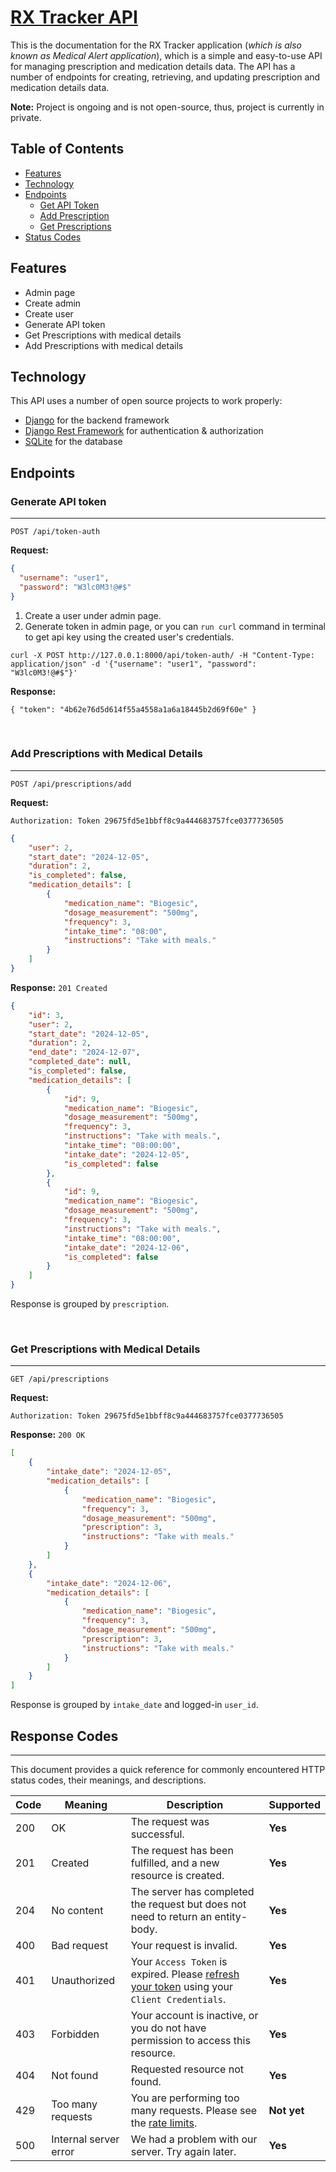 # [RX Tracker API](https://github.com/mcdylanb/medAlert)

This is the documentation for the RX Tracker application (*which is also known as Medical Alert application*), which is a simple and easy-to-use API for managing prescription and medication details data. The API has a number of endpoints for creating, retrieving, and updating prescription and medication details data.

**Note:** Project is ongoing and is not open-source, thus, project is currently in private.

## Table of Contents
- [Features](https://github.com/OlegAngelo/rx-tracker-api/tree/update_readme_get_started?tab=readme-ov-file#features)
- [Technology](https://github.com/OlegAngelo/rx-tracker-api/tree/update_readme_get_started?tab=readme-ov-file#technology)
- [Endpoints](https://github.com/OlegAngelo/rx-tracker-api/tree/update_readme_get_started?tab=readme-ov-file#endpoints)
  - [Get API Token](https://github.com/OlegAngelo/rx-tracker-api/tree/update_readme_get_started?tab=readme-ov-file#generate-api-token)
  - [Add Prescription](https://github.com/OlegAngelo/rx-tracker-api/tree/update_readme_get_started?tab=readme-ov-file#add-prescriptions-with-medical-details)
  - [Get Prescriptions](https://github.com/OlegAngelo/rx-tracker-api/tree/update_readme_get_started?tab=readme-ov-file#add-prescriptions-with-medical-details)
- [Status Codes](https://github.com/OlegAngelo/rx-tracker-api/tree/update_readme_get_started?tab=readme-ov-file#response-codes)

## Features
- Admin page
- Create admin
- Create user
- Generate API token
- Get Prescriptions with medical details
- Add Prescriptions with medical details

## Technology
This API uses a number of open source projects to work properly:

- [Django](https://www.djangoproject.com/) for the backend framework
- [Django Rest Framework](https://www.django-rest-framework.org/) for authentication & authorization
- [SQLite](https://www.sqlitetutorial.net/) for the database

## Endpoints

### Generate API token

---
```
POST /api/token-auth
```

**Request:**
```json
{
  "username": "user1",
  "password": "W3lc0M3!@#$"
}
```

1. Create a user under admin page.
2. Generate token in admin page, or you can `run curl` command in terminal to get api key using the created user's credentials.
```
curl -X POST http://127.0.0.1:8000/api/token-auth/ -H "Content-Type: application/json" -d '{"username": "user1", "password": "W3lc0M3!@#$"}'
```

**Response:**
```
{ "token": "4b62e76d5d614f55a4558a1a6a18445b2d69f60e" }
```

<br />


### Add Prescriptions with Medical Details

---

```
POST /api/prescriptions/add
```
**Request:**
```
Authorization: Token 29675fd5e1bbff8c9a444683757fce0377736505
```
```json
{
    "user": 2,
    "start_date": "2024-12-05",
    "duration": 2,
    "is_completed": false,
    "medication_details": [
        {
            "medication_name": "Biogesic",
            "dosage_measurement": "500mg",
            "frequency": 3,
            "intake_time": "08:00",
            "instructions": "Take with meals."
        }
    ]
}
```

**Response:**
`201 Created`

```json
{
    "id": 3,
    "user": 2,
    "start_date": "2024-12-05",
    "duration": 2,
    "end_date": "2024-12-07",
    "completed_date": null,
    "is_completed": false,
    "medication_details": [
        {
            "id": 9,
            "medication_name": "Biogesic",
            "dosage_measurement": "500mg",
            "frequency": 3,
            "instructions": "Take with meals.",
            "intake_time": "08:00:00",
            "intake_date": "2024-12-05",
            "is_completed": false
        },
        {
            "id": 9,
            "medication_name": "Biogesic",
            "dosage_measurement": "500mg",
            "frequency": 3,
            "instructions": "Take with meals.",
            "intake_time": "08:00:00",
            "intake_date": "2024-12-06",
            "is_completed": false
        }
    ]
}
```
Response is grouped by `prescription`.

<br />

### Get Prescriptions with Medical Details

---
```
GET /api/prescriptions
```

**Request:**
```
Authorization: Token 29675fd5e1bbff8c9a444683757fce0377736505
```

**Response:**
`200 OK`

```json
[
    {
        "intake_date": "2024-12-05",
        "medication_details": [
            {
                "medication_name": "Biogesic",
                "frequency": 3,
                "dosage_measurement": "500mg",
                "prescription": 3,
                "instructions": "Take with meals."
            }
        ]
    },
    {
        "intake_date": "2024-12-06",
        "medication_details": [
            {
                "medication_name": "Biogesic",
                "frequency": 3,
                "dosage_measurement": "500mg",
                "prescription": 3,
                "instructions": "Take with meals."
            }
        ]
    }
]
```
Response is grouped by `intake_date` and logged-in `user_id`.

## Response Codes

---

This document provides a quick reference for commonly encountered HTTP status codes, their meanings, and descriptions.

| **Code** | **Meaning**         | **Description**            | Supported   |
|----------|---------------------|----------------------------|-------------|
| 200      | OK                  | The request was successful.                                                    | **Yes**     |
| 201      | Created             | The request has been fulfilled, and a new resource is created.                 | **Yes**     |
| 204      | No content          | The server has completed the request but does not need to return an entity-body.| **Yes**     |
| 400      | Bad request         | Your request is invalid.                                                       | **Yes**     |
| 401      | Unauthorized        | Your `Access Token` is expired. Please [refresh your token](https://github.com/OlegAngelo/rx-tracker-api/tree/update_readme_get_started?tab=readme-ov-file#generate-api-token) using your `Client Credentials`. | **Yes**     |
| 403      | Forbidden           | Your account is inactive, or you do not have permission to access this resource.| **Yes**     |
| 404      | Not found           | Requested resource not found.                                                  | **Yes**     |
| 429      | Too many requests   | You are performing too many requests. Please see the [rate limits](#).         | **Not yet** |
| 500      | Internal server error | We had a problem with our server. Try again later.                             | **Yes**     |
